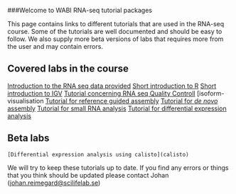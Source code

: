 ###Welcome to WABI RNA-seq tutorial packages

This page contains links to different tutorials that are used in the RNA-seq course. Some of the tutorials 
are well documented and should be easy to follow. We also supply more beta versions of labs that requires more 
from the user and may contain errors. 

## Covered labs in the course
  [Introduction to the RNA seq data provided](intro)
  [Short introduction  to R](R_intro)
  [Short introduction to IGV](IGV)
  [Tutorial concerning RNA seq Quality Controll](QC_lab) 
  [isoform-visualisation
  [Tutorial for reference guided assembly](isoform-lab)
  [Tutorial for *de novo* assembly](isoform-denovo)
  [Tutorial for small RNA analysis](smallRNA-lab)
  [Tutorial for differential expression analysis](diffexp-lab)
 
 ## Beta labs 
 	[Differential expression analysis using calisto](calisto)
 
 We will try to keep these tutorials up to date. If you find any errors or things that you think should be 
 updated please contact Johan (johan.reimegard@scilifelab.se) 
  		
